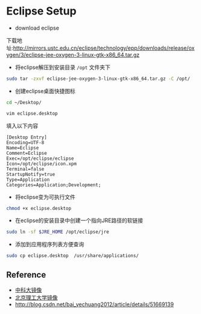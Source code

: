 # Eclipse Setup

- download eclipse

下载地址:<http://mirrors.ustc.edu.cn/eclipse/technology/epp/downloads/release/oxygen/3/eclipse-jee-oxygen-3-linux-gtk-x86_64.tar.gz>

- 将eclipse解压到安装目录 ```/opt``` 文件夹下

```bash
sudo tar -zxvf eclipse-jee-oxygen-3-linux-gtk-x86_64.tar.gz -C /opt/
```

- 创建eclipse桌面快捷图标

```bash
cd ~/Desktop/

vim eclipse.desktop
```

填入以下内容

```plaintext
[Desktop Entry]
Encoding=UTF-8
Name=Eclipse
Comment=Eclipse
Exec=/opt/eclipse/eclipse
Icon=/opt/eclipse/icon.xpm
Terminal=false
StartupNotify=true
Type=Application
Categories=Application;Development;
```

- 将eclipse变为可执行文件

```bash
chmod +x eclipse.desktop
```

- 在eclipse的安装目录中创建一个指向JRE路径的软链接

```bash
sudo ln -sf $JRE_HOME /opt/eclipse/jre
```

- 添加到应用程序列表方便查询

```bash
sudo cp eclipse.desktop  /usr/share/applications/
```

## Reference

- [中科大镜像](http://mirrors.ustc.edu.cn/eclipse/technology/epp/downloads/release/)
- [北京理工大学镜像](http://mirror.bit.edu.cn/eclipse/)
- <http://blog.csdn.net/bai_yechuang2012/article/details/51669139>